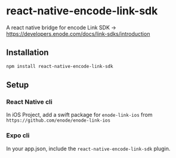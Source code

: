 # react-native-encode-link-sdk

A react native bridge for encode Link SDK -> <https://developers.enode.com/docs/link-sdks/introduction>

## Installation

```sh
npm install react-native-encode-link-sdk
```

## Setup

### React Native cli

In iOS Project, add a swift package for `enode-link-ios` from `https://github.com/enode/enode-link-ios`

### Expo cli

In your app.json, include the `react-native-encode-link-sdk` plugin.
